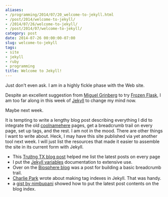 ```yaml
---
aliases:
- /programming/2014/07/20_welcome-to-jekyll.html
- /post/2014/welcome-to-jekyll/
- /2014/07/26/welcome-to-jekyll/
- /post/2014/07/welcome-to-jekyll/
category: post
date: 2014-07-26 00:00:00-07:00
slug: welcome-to-jekyll
tags:
- site
- jekyll
- ruby
- programming
title: Welcome to Jekyll!
---
```


Just don't even ask. I am in a highly fickle phase with the Web site.

<!--more-->

Despite an excellent suggestion from [Miguel Grinberg](http://blog.miguelgrinberg.com/) to try [Frozen Flask](http://pythonhosted.org/Frozen-Flask/), I am too far along in this week of [Jekyll](../../../card/Jekyll.md) to change  my mind now.

Maybe next week.

It is tempting to write a lengthy blog post describing everything I did to  integrate the old [coolnamehere](../../../card/coolnamehere.md) pages, get a breadcrumb trail on every page, set up tags, and the rest. I am not in the mood. There are other things I want to write about. Heck, I may have this site published via  yet another tool next week. I will just list the resources that made it  easier to assemble the site in its current form with Jekyll.

* This [Trường TX blog post](https://truongtx.me/2012/12/27/jekyll-create-a-list-of-lastest-posts) helped me list the latest posts on every page
* I put the [Jekyll variables](http://jekyllrb.com/docs/variables/) documentation to extensive use.
* Over on the [Biosphere blog](http://biosphere.cc/software-engineering/jekyll-breadcrumbs-navigation-plugin/) was a post for building a basic breadcrumb trail.
* [Charlie Park](http://charliepark.org/tags-in-jekyll/) wrote about making tag indexes in Jekyll. That was handy.
* a [gist by nimbupani](https://gist.github.com/nimbupani/1421828) showed how to put the latest post contents on the blog index.
